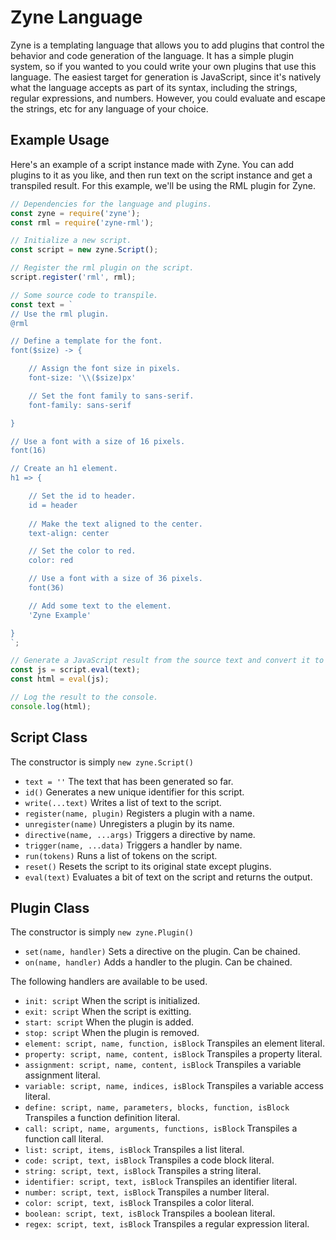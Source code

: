 # Zyne Language
Zyne is a templating language that allows you to add plugins that control the behavior and code generation of the language. It has a simple plugin system, so if you wanted to you could write your own plugins that use this language. The easiest target for generation is JavaScript, since it's natively what the language accepts as part of its syntax, including the strings, regular expressions, and numbers. However, you could evaluate and escape the strings, etc for any language of your choice.

## Example Usage
Here's an example of a script instance made with Zyne. You can add plugins to it as you like, and then run text on the script instance and get a transpiled result. For this example, we'll be using the RML plugin for Zyne.
```js
// Dependencies for the language and plugins.
const zyne = require('zyne');
const rml = require('zyne-rml');

// Initialize a new script.
const script = new zyne.Script();

// Register the rml plugin on the script.
script.register('rml', rml);

// Some source code to transpile.
const text = `
// Use the rml plugin.
@rml

// Define a template for the font.
font($size) -> {

	// Assign the font size in pixels.
	font-size: '\\($size)px'

	// Set the font family to sans-serif.
	font-family: sans-serif

}

// Use a font with a size of 16 pixels.
font(16)

// Create an h1 element.
h1 => {

	// Set the id to header.
	id = header
	
	// Make the text aligned to the center.
	text-align: center

	// Set the color to red.
	color: red

	// Use a font with a size of 36 pixels.
	font(36)

	// Add some text to the element.
	'Zyne Example'

}
`;

// Generate a JavaScript result from the source text and convert it to HTML.
const js = script.eval(text);
const html = eval(js);

// Log the result to the console.
console.log(html);
```

## Script Class
The constructor is simply `new zyne.Script()`

* `text = ''` The text that has been generated so far.  
* `id()` Generates a new unique identifier for this script.  
* `write(...text)` Writes a list of text to the script.  
* `register(name, plugin)` Registers a plugin with a name.  
* `unregister(name)` Unregisters a plugin by its name.  
* `directive(name, ...args)` Triggers a directive by name.  
* `trigger(name, ...data)` Triggers a handler by name.  
* `run(tokens)` Runs a list of tokens on the script.  
* `reset()` Resets the script to its original state except plugins.  
* `eval(text)` Evaluates a bit of text on the script and returns the output.  

## Plugin Class
The constructor is simply `new zyne.Plugin()`

* `set(name, handler)` Sets a directive on the plugin. Can be chained.  
* `on(name, handler)` Adds a handler to the plugin. Can be chained.  

The following handlers are available to be used.

* `init: script` When the script is initialized.  
* `exit: script` When the script is exitting.  
* `start: script` When the plugin is added.  
* `stop: script` When the plugin is removed.  
* `element: script, name, function, isBlock` Transpiles an element literal.  
* `property: script, name, content, isBlock` Transpiles a property literal.  
* `assignment: script, name, content, isBlock` Transpiles a variable assignment literal.  
* `variable: script, name, indices, isBlock` Transpiles a variable access literal.  
* `define: script, name, parameters, blocks, function, isBlock` Transpiles a function definition literal.  
* `call: script, name, arguments, functions, isBlock` Transpiles a function call literal.  
* `list: script, items, isBlock` Transpiles a list literal.  
* `code: script, text, isBlock` Transpiles a code block literal.  
* `string: script, text, isBlock` Transpiles a string literal.  
* `identifier: script, text, isBlock` Transpiles an identifier literal.  
* `number: script, text, isBlock` Transpiles a number literal.  
* `color: script, text, isBlock` Transpiles a color literal.  
* `boolean: script, text, isBlock` Transpiles a boolean literal.  
* `regex: script, text, isBlock` Transpiles a regular expression literal.  